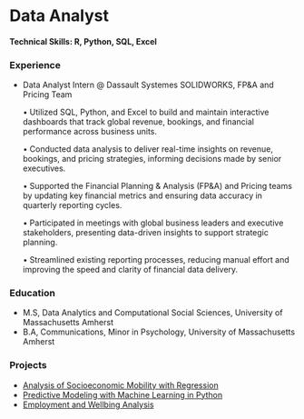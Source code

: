 # Data Analyst

#### Technical Skills: R, Python, SQL, Excel

### Experience
- Data Analyst Intern @ Dassault Systemes SOLIDWORKS, FP&A and Pricing Team
  
  •	Utilized SQL, Python, and Excel to build and maintain interactive dashboards that track global revenue, bookings, and financial performance across business units.

  •	Conducted data analysis to deliver real-time insights on revenue, bookings, and pricing strategies, informing decisions made by senior executives.

  •	Supported the Financial Planning & Analysis (FP&A) and Pricing teams by updating key financial metrics and ensuring data accuracy in quarterly reporting cycles.

  •	Participated in meetings with global business leaders and executive stakeholders, presenting data-driven insights to support strategic planning.

  •	Streamlined existing reporting processes, reducing manual effort and improving the speed and clarity of financial data delivery.

### Education
- M.S, Data Analytics and Computational Social Sciences, University of Massachusetts Amherst
- B.A, Communications, Minor in Psychology, University of Massachusetts Amherst 

### Projects
- [Analysis of Socioeconomic Mobility with Regression](https://github.com/sophie-ryan/Portfolio/blob/888ee2b076f5f906b0d70bbb3c3a4dcb2712a55a/Analysis%20of%20Socioeconomic%20Mobility.pdf)
- [Predictive Modeling with Machine Learning in Python](https://github.com/sophie-ryan/Portfolio/blob/0091dfd0122c1651aa732334f85ad78b3d52c669/Machine%20Learning%20w%20RMSE.ipynb)
- [Employment and Wellbing Analysis](EmploymentWellbeing.pdf)
